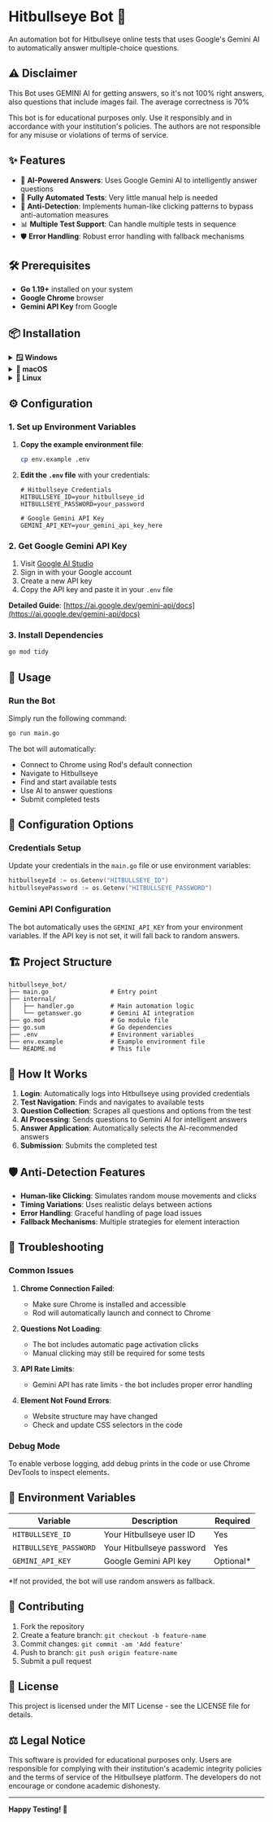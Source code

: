 # Hitbullseye Bot 🎯

An automation bot for Hitbullseye online tests that uses Google's Gemini AI to automatically answer multiple-choice questions.

## ⚠️ Disclaimer

This Bot uses GEMINI AI for getting answers, so it's not 100% right answers, also questions that include images fail. The average correctness is 70%

This bot is for educational purposes only. Use it responsibly and in accordance with your institution's policies. The authors are not responsible for any misuse or violations of terms of service.

## ✨ Features

- 🤖 **AI-Powered Answers**: Uses Google Gemini AI to intelligently answer questions
- 🔄 **Fully Automated Tests**: Very little manual help is needed
- 🎯 **Anti-Detection**: Implements human-like clicking patterns to bypass anti-automation measures
- 📊 **Multiple Test Support**: Can handle multiple tests in sequence
- 🛡️ **Error Handling**: Robust error handling with fallback mechanisms

## 🛠️ Prerequisites

- **Go 1.19+** installed on your system
- **Google Chrome** browser
- **Gemini API Key** from Google

## 📦 Installation

<details>
<summary><strong>🪟 Windows</strong></summary>

1. **Install Go**:
   - Download from [https://golang.org/dl/](https://golang.org/dl/)
   - Run the installer and follow the setup wizard

2. **Install Chrome** (if not already installed):
   - Download from [https://www.google.com/chrome/](https://www.google.com/chrome/)

3. **Clone the repository**:
   ```cmd
   git clone https://github.com/sanjaix21/hitbullseye_bot.git
   cd hitbullseye_bot
   ```

</details>

<details>
<summary><strong>🍎 macOS</strong></summary>

1. **Install Go using Homebrew**:
   ```bash
   brew install go
   ```
   Or download from [https://golang.org/dl/](https://golang.org/dl/)

2. **Install Chrome**:
   ```bash
   brew install --cask google-chrome
   ```

3. **Clone the repository**:
   ```bash
   git clone https://github.com/sanjaix21/hitbullseye_bot.git
   cd hitbullseye_bot
   ```

</details>

<details>
<summary><strong>🐧 Linux</strong></summary>

### Ubuntu/Debian:
1. **Install Go**:
   ```bash
   sudo apt update
   sudo apt install golang-go
   ```

2. **Install Chrome**:
   ```bash
   wget -q -O - https://dl.google.com/linux/linux_signing_key.pub | sudo apt-key add -
   sudo sh -c 'echo "deb [arch=amd64] http://dl.google.com/linux/chrome/deb/ stable main" >> /etc/apt/sources.list.d/google-chrome.list'
   sudo apt update
   sudo apt install google-chrome-stable
   ```

### Arch Linux:
1. **Install Go**:
   ```bash
   sudo pacman -S go
   ```

2. **Install Chrome**:
   ```bash
   # Using AUR helper (yay)
   yay -S google-chrome
   
   # Or manually from AUR
   git clone https://aur.archlinux.org/google-chrome.git
   cd google-chrome
   makepkg -si
   ```

### Clone the repository:
```bash
git clone https://github.com/sanjaix21/hitbullseye_bot.git
cd hitbullseye_bot
```

</details>

## ⚙️ Configuration

### 1. Set up Environment Variables

1. **Copy the example environment file**:
   ```bash
   cp env.example .env
   ```

2. **Edit the `.env` file** with your credentials:
   ```env
   # Hitbullseye Credentials
   HITBULLSEYE_ID=your_hitbullseye_id
   HITBULLSEYE_PASSWORD=your_password

   # Google Gemini API Key
   GEMINI_API_KEY=your_gemini_api_key_here
   ```

### 2. Get Google Gemini API Key

1. Visit [Google AI Studio](https://ai.google.dev/gemini-api/docs)
2. Sign in with your Google account
3. Create a new API key
4. Copy the API key and paste it in your `.env` file

**Detailed Guide**: [https://ai.google.dev/gemini-api/docs](https://ai.google.dev/gemini-api/docs)

### 3. Install Dependencies

```bash
go mod tidy
```

## 🚀 Usage

### Run the Bot

Simply run the following command:

```bash
go run main.go
```

The bot will automatically:
- Connect to Chrome using Rod's default connection
- Navigate to Hitbullseye
- Find and start available tests
- Use AI to answer questions
- Submit completed tests

## 🔧 Configuration Options

### Credentials Setup

Update your credentials in the `main.go` file or use environment variables:

```go
hitbullseyeId := os.Getenv("HITBULLSEYE_ID")
hitbullseyePassword := os.Getenv("HITBULLSEYE_PASSWORD")
```

### Gemini API Configuration

The bot automatically uses the `GEMINI_API_KEY` from your environment variables. If the API key is not set, it will fall back to random answers.

## 🏗️ Project Structure

```
hitbullseye_bot/
├── main.go                 # Entry point
├── internal/
│   ├── handler.go          # Main automation logic
│   └── getanswer.go        # Gemini AI integration
├── go.mod                  # Go module file
├── go.sum                  # Go dependencies
├── .env                    # Environment variables
├── env.example             # Example environment file
└── README.md               # This file
```

## 🤖 How It Works

1. **Login**: Automatically logs into Hitbullseye using provided credentials
2. **Test Navigation**: Finds and navigates to available tests
3. **Question Collection**: Scrapes all questions and options from the test
4. **AI Processing**: Sends questions to Gemini AI for intelligent answers
5. **Answer Application**: Automatically selects the AI-recommended answers
6. **Submission**: Submits the completed test

## 🛡️ Anti-Detection Features

- **Human-like Clicking**: Simulates random mouse movements and clicks
- **Timing Variations**: Uses realistic delays between actions
- **Error Handling**: Graceful handling of page load issues
- **Fallback Mechanisms**: Multiple strategies for element interaction

## 🐛 Troubleshooting

### Common Issues

1. **Chrome Connection Failed**:
   - Make sure Chrome is installed and accessible
   - Rod will automatically launch and connect to Chrome

2. **Questions Not Loading**:
   - The bot includes automatic page activation clicks
   - Manual clicking may still be required for some tests

3. **API Rate Limits**:
   - Gemini API has rate limits - the bot includes proper error handling

4. **Element Not Found Errors**:
   - Website structure may have changed
   - Check and update CSS selectors in the code

### Debug Mode

To enable verbose logging, add debug prints in the code or use Chrome DevTools to inspect elements.

## 📝 Environment Variables

| Variable | Description | Required |
|----------|-------------|----------|
| `HITBULLSEYE_ID` | Your Hitbullseye user ID | Yes |
| `HITBULLSEYE_PASSWORD` | Your Hitbullseye password | Yes |
| `GEMINI_API_KEY` | Google Gemini API key | Optional* |

*If not provided, the bot will use random answers as fallback.

## 🤝 Contributing

1. Fork the repository
2. Create a feature branch: `git checkout -b feature-name`
3. Commit changes: `git commit -am 'Add feature'`
4. Push to branch: `git push origin feature-name`
5. Submit a pull request

## 📄 License

This project is licensed under the MIT License - see the LICENSE file for details.

## ⚖️ Legal Notice

This software is provided for educational purposes only. Users are responsible for complying with their institution's academic integrity policies and the terms of service of the Hitbullseye platform. The developers do not encourage or condone academic dishonesty.

---

**Happy Testing! 🎯**
